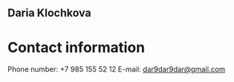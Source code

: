 ## Daria Klochkova
# Contact information
Phone number: +7 985 155 52 12
E-mail: dar9dar9dar@gmail.com
